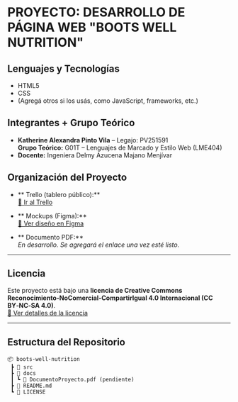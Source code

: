 # ​ PROYECTO: DESARROLLO DE PÁGINA WEB "BOOTS WELL NUTRITION"

## Lenguajes y Tecnologías

- HTML5  
- CSS  
- (Agregá otros si los usás, como JavaScript, frameworks, etc.)

## Integrantes + Grupo Teórico

- **Katherine Alexandra Pinto Vila** – Legajo: PV251591  
**Grupo Teórico:** G01T – Lenguajes de Marcado y Estilo Web (LME404)  
- **Docente:** Ingeniera Delmy Azucena Majano Menjívar

## Organización del Proyecto

- ** Trello (tablero público):**  
  [🔗 Ir al Trello](https://trello.com/invite/b/68a6051541e22444a2cd8707/ATTIfe6dd777920b55a56689d37825ea7fc4FCB7179D/proyecto-boots-well-nutrition)

- ** Mockups (Figma):**  
  [🔗 Ver diseño en Figma](https://www.figma.com/design/forB8RrR43AjkTk0zWZRSE/Proyecto-Catedra---HTML?node-id=188-38&t=7OUSFOn8a39PvDjN-1)

- ** Documento PDF:**  
  _En desarrollo. Se agregará el enlace una vez esté listo._

---

## Licencia

Este proyecto está bajo una **licencia de Creative Commons Reconocimiento-NoComercial-CompartirIgual 4.0 Internacional (CC BY‑NC‑SA 4.0)**.  
[🔗 Ver detalles de la licencia](https://creativecommons.org/licenses/by-nc-sa/4.0/)

---

## Estructura del Repositorio

```plaintext
📦 boots-well-nutrition
 ┣ 📂 src
 ┣ 📂 docs
 ┃ ┗ 📄 DocumentoProyecto.pdf (pendiente)
 ┣ 📄 README.md
 ┗ 📄 LICENSE

